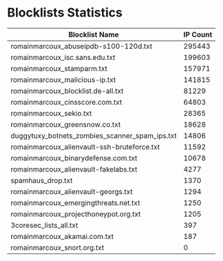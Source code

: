 # Blocklists Statistics
| Blocklist Name | IP Count |
|----|----|
| romainmarcoux_abuseipdb-s100-120d.txt | 295443 |
| romainmarcoux_isc.sans.edu.txt | 199603 |
| romainmarcoux_stamparm.txt | 157971 |
| romainmarcoux_malicious-ip.txt | 141815 |
| romainmarcoux_blocklist.de-all.txt | 81229 |
| romainmarcoux_cinsscore.com.txt | 64803 |
| romainmarcoux_sekio.txt | 28365 |
| romainmarcoux_greensnow.co.txt | 18628 |
| duggytuxy_botnets_zombies_scanner_spam_ips.txt | 14806 |
| romainmarcoux_alienvault-ssh-bruteforce.txt | 11592 |
| romainmarcoux_binarydefense.com.txt | 10678 |
| romainmarcoux_alienvault-fakelabs.txt | 4277 |
| spamhaus_drop.txt | 1370 |
| romainmarcoux_alienvault-georgs.txt | 1294 |
| romainmarcoux_emergingthreats.net.txt | 1250 |
| romainmarcoux_projecthoneypot.org.txt | 1205 |
| 3coresec_lists_all.txt | 397 |
| romainmarcoux_akamai.com.txt | 187 |
| romainmarcoux_snort.org.txt | 0 |
